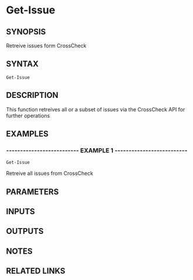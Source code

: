 # Get-Issue

## SYNOPSIS
Retreive issues form CrossCheck

## SYNTAX

```
Get-Issue
```

## DESCRIPTION
This function retreives all or a subset of issues via the CrossCheck API for further operations

## EXAMPLES

### -------------------------- EXAMPLE 1 --------------------------
```
Get-Issue
```

Retreive all issues from CrossCheck

## PARAMETERS

## INPUTS

## OUTPUTS

## NOTES

## RELATED LINKS

